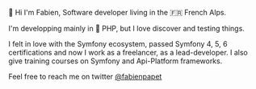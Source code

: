 👋 Hi I'm Fabien, Software developer living in the 🇫🇷 French Alps. 

I'm developping mainly in 🐘 PHP, but I love discover and testing things.

I felt in love with the Symfony ecosystem, passed Symfony 4, 5, 6 certifications and now I work as a freelancer, as a lead-developer. I also give training courses on Symfony and Api-Platform frameworks.

Feel free to reach me on twitter [@fabienpapet](https://twitter.com/fabienpapet)

